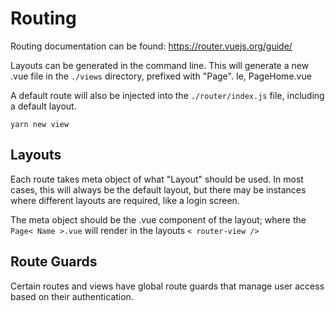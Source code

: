 
# Routing
Routing documentation can be found: https://router.vuejs.org/guide/

Layouts can be generated in the command line. This will generate a new .vue file in the `./views` directory, prefixed with "Page". Ie, PageHome.vue

A default route will also be injected into the `./router/index.js` file, including a default layout.

```
yarn new view
```

## Layouts
Each route takes meta object of what "Layout" should be used.
In most cases, this will always be the default layout, but there may be instances where different layouts are required, like a login screen.

The meta object should be the .vue component of the layout; where the `Page< Name >.vue` will render in the layouts `< router-view /> `

## Route Guards
Certain routes and views have global route guards that manage user access based on their authentication.
